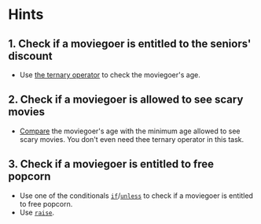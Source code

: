 # Hints

## 1. Check if a moviegoer is entitled to the seniors' discount

- Use [the ternary operator][doc-ternary] to check the moviegoer's age.

## 2. Check if a moviegoer is allowed to see scary movies

- [Compare][doc-integer-gtoe] the moviegoer's age with the minimum age allowed to see scary movies. You don't even need thee ternary operator in this task.

## 3. Check if a moviegoer is entitled to free popcorn

- Use one of the conditionals [`if`][doc-if]/[`unless`][doc-unless] to check if a moviegoer is entitled to free popcorn.
- Use [`raise`][doc-raise].

[doc-ternary]: https://ruby-doc.org/core-2.7.1/doc/syntax/control_expressions_rdoc.html#label-Ternary+if
[doc-if]: https://ruby-doc.org/core-2.7.2/doc/syntax/control_expressions_rdoc.html#label-if+Expression
[doc-unless]: https://ruby-doc.org/core-2.7.2/doc/syntax/control_expressions_rdoc.html#label-unless+Expression 
[doc-raise]: https://ruby-doc.org/core-2.7.1/Kernel.html#method-i-raise
[doc-integer-gtoe]: https://ruby-doc.org/core-2.7.1/Integer.html#method-i-3E-3D
